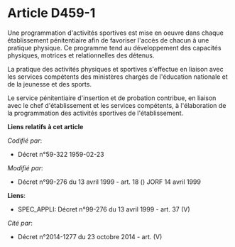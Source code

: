 # Article D459-1

Une programmation d'activités sportives est mise en oeuvre dans chaque établissement pénitentiaire afin de favoriser l'accès
de chacun à une pratique physique. Ce programme tend au développement des capacités physiques, motrices et relationnelles des
détenus.

La pratique des activités physiques et sportives s'effectue en liaison avec les services compétents des ministères chargés de
l'éducation nationale et de la jeunesse et des sports.

Le service pénitentiaire d'insertion et de probation contribue, en liaison avec le chef d'établissement et les services
compétents, à l'élaboration de la programmation des activités sportives de l'établissement.

**Liens relatifs à cet article**

_Codifié par_:

  - Décret n°59-322 1959-02-23

_Modifié par_:

  - Décret n°99-276 du 13 avril 1999 - art. 18 () JORF 14 avril 1999

**Liens**:

  - SPEC_APPLI: Décret n°99-276 du 13 avril 1999 - art. 37 (V)

_Cité par_:

  - Décret n°2014-1277 du 23 octobre 2014 - art. (V)
